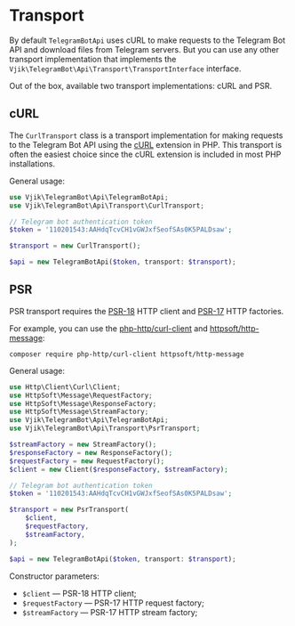 # Transport

By default `TelegramBotApi` uses cURL to make requests to the Telegram Bot API and download files from Telegram servers.
But you can use any other transport implementation that implements
the `Vjik\TelegramBot\Api\Transport\TransportInterface` interface.

Out of the box, available two transport implementations: cURL and PSR.

## cURL

The `CurlTransport` class is a transport implementation for making requests to the Telegram Bot API using 
the [cURL](https://www.php.net/manual/book.curl.php) extension in PHP. This transport is often the easiest choice 
since the cURL extension is included in most PHP installations.

General usage:

```php
use Vjik\TelegramBot\Api\TelegramBotApi;
use Vjik\TelegramBot\Api\Transport\CurlTransport;

// Telegram bot authentication token
$token = '110201543:AAHdqTcvCH1vGWJxfSeofSAs0K5PALDsaw';

$transport = new CurlTransport();

$api = new TelegramBotApi($token, transport: $transport);
```

## PSR

PSR transport requires the [PSR-18](https://www.php-fig.org/psr/psr-18/) HTTP client and [PSR-17](https://www.php-fig.org/psr/psr-17/) HTTP factories.

For example, you can use the [php-http/curl-client](https://github.com/php-http/curl-client) and [httpsoft/http-message](https://github.com/httpsoft/http-message):

```shell
composer require php-http/curl-client httpsoft/http-message
```

General usage:

```php
use Http\Client\Curl\Client;
use HttpSoft\Message\RequestFactory;
use HttpSoft\Message\ResponseFactory;
use HttpSoft\Message\StreamFactory;
use Vjik\TelegramBot\Api\TelegramBotApi;
use Vjik\TelegramBot\Api\Transport\PsrTransport;

$streamFactory = new StreamFactory();
$responseFactory = new ResponseFactory();
$requestFactory = new RequestFactory();
$client = new Client($responseFactory, $streamFactory);

// Telegram bot authentication token
$token = '110201543:AAHdqTcvCH1vGWJxfSeofSAs0K5PALDsaw';

$transport = new PsrTransport(
    $client,
    $requestFactory,
    $streamFactory,
);

$api = new TelegramBotApi($token, transport: $transport);
```

Constructor parameters:

- `$client` — PSR-18 HTTP client;
- `$requestFactory` — PSR-17 HTTP request factory;
- `$streamFactory` — PSR-17 HTTP stream factory;

